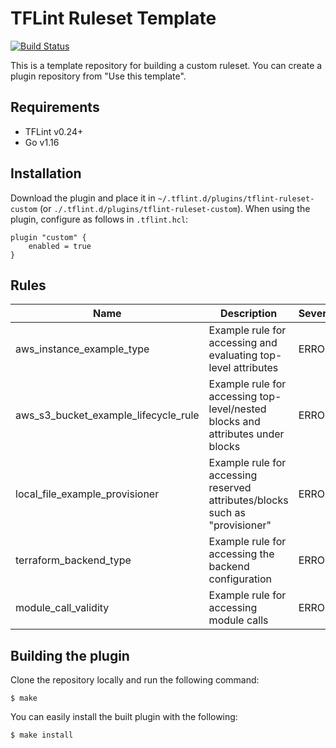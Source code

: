 # TFLint Ruleset Template
[![Build Status](https://github.com/terraform-linters/tflint-ruleset-custom/workflows/build/badge.svg?branch=master)](https://github.com/terraform-linters/tflint-ruleset-custom/actions)

This is a template repository for building a custom ruleset. You can create a plugin repository from "Use this template".

## Requirements

- TFLint v0.24+
- Go v1.16

## Installation

Download the plugin and place it in `~/.tflint.d/plugins/tflint-ruleset-custom` (or `./.tflint.d/plugins/tflint-ruleset-custom`). When using the plugin, configure as follows in `.tflint.hcl`:

```hcl
plugin "custom" {
    enabled = true
}
```

## Rules

|Name|Description|Severity|Enabled|Link|
| --- | --- | --- | --- | --- |
|aws_instance_example_type|Example rule for accessing and evaluating top-level attributes|ERROR|✔||
|aws_s3_bucket_example_lifecycle_rule|Example rule for accessing top-level/nested blocks and attributes under blocks|ERROR|✔||
|local_file_example_provisioner|Example rule for accessing reserved attributes/blocks such as "provisioner"|ERROR|✔||
|terraform_backend_type|Example rule for accessing the backend configuration|ERROR|✔||
|module_call_validity|Example rule for accessing module calls|ERROR|✔||

## Building the plugin

Clone the repository locally and run the following command:

```
$ make
```

You can easily install the built plugin with the following:

```
$ make install
```
